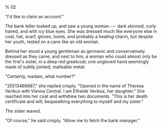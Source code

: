 % 02
<!-- CATEGORY fmab -->

"I'd like to claim an account."

The bank teller looked up, and saw a young woman --- dark skinned, curly haired,
and with icy blue eyes. She was dressed much like everyone else in coat, hat, scarf, gloves,
boots, and probably a heating charm, but despite her youth, rested on a cane like an old woman.

Behind her stood a young gentleman as germanic and conservatively dressed as they came, and next to him, a woman
who could almost only be the first's sister, in a deep red greatcoat; one ungloved hand seemingly made
of subtly jointed, malleable metal.

"Certainly, madam, what number?"

"25513466687," she replied crisply. "Opened in the name of Theresa Verikus
with Vienna Central. I am Elfreide Verikus, her daughter." She reached into
her coat and withdrew two documents. "This is her death certificate and will,
bequeathing everything to myself and my sister."

The sister waved.

"Of course," he said crisply. "Allow me to fetch the bank manager."

